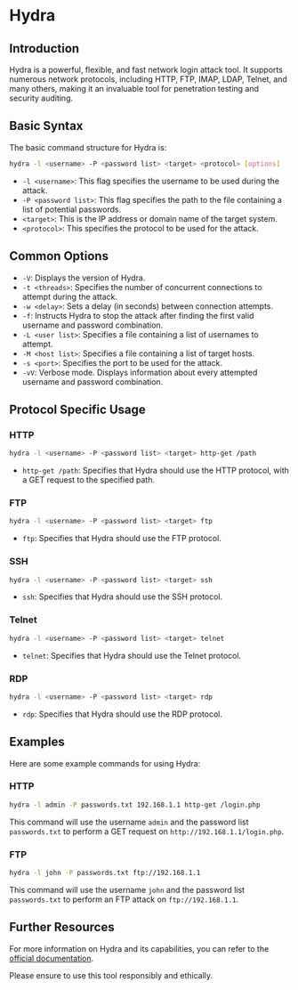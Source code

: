 
# Hydra

## Introduction

Hydra is a powerful, flexible, and fast network login attack tool. It supports numerous network protocols, including HTTP, FTP, IMAP, LDAP, Telnet, and many others, making it an invaluable tool for penetration testing and security auditing.

## Basic Syntax

The basic command structure for Hydra is:

```bash
hydra -l <username> -P <password list> <target> <protocol> [options]
```

- `-l <username>`: This flag specifies the username to be used during the attack.
- `-P <password list>`: This flag specifies the path to the file containing a list of potential passwords.
- `<target>`: This is the IP address or domain name of the target system.
- `<protocol>`: This specifies the protocol to be used for the attack.

## Common Options

- `-V`: Displays the version of Hydra.
- `-t <threads>`: Specifies the number of concurrent connections to attempt during the attack.
- `-w <delay>`: Sets a delay (in seconds) between connection attempts.
- `-f`: Instructs Hydra to stop the attack after finding the first valid username and password combination.
- `-L <user list>`: Specifies a file containing a list of usernames to attempt.
- `-M <host list>`: Specifies a file containing a list of target hosts.
- `-s <port>`: Specifies the port to be used for the attack.
- `-vV`: Verbose mode. Displays information about every attempted username and password combination.

## Protocol Specific Usage

### HTTP

```bash
hydra -l <username> -P <password list> <target> http-get /path
```

- `http-get /path`: Specifies that Hydra should use the HTTP protocol, with a GET request to the specified path.

### FTP

```bash
hydra -l <username> -P <password list> <target> ftp
```

- `ftp`: Specifies that Hydra should use the FTP protocol.

### SSH

```bash
hydra -l <username> -P <password list> <target> ssh
```

- `ssh`: Specifies that Hydra should use the SSH protocol.

### Telnet

```bash
hydra -l <username> -P <password list> <target> telnet
```

- `telnet`: Specifies that Hydra should use the Telnet protocol.

### RDP

```bash
hydra -l <username> -P <password list> <target> rdp
```

- `rdp`: Specifies that Hydra should use the RDP protocol.

## Examples

Here are some example commands for using Hydra:

### HTTP

```bash
hydra -l admin -P passwords.txt 192.168.1.1 http-get /login.php
```

This command will use the username `admin` and the password list `passwords.txt` to perform a GET request on `http://192.168.1.1/login.php`.

### FTP

```bash
hydra -l john -P passwords.txt ftp://192.168.1.1
```

This command will use the username `john` and the password list `passwords.txt` to perform an FTP attack on `ftp://192.168.1.1`.

## Further Resources

For more information on Hydra and its capabilities, you can refer to the [official documentation](https://github.com/vanhauser-thc/thc-hydra).

Please ensure to use this tool responsibly and ethically.
